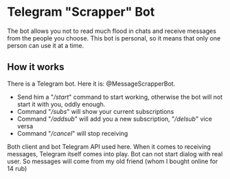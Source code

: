 # Telegram "Scrapper" Bot

The bot allows you not to read much flood in chats and receive messages from the people you choose.
This bot is personal, so it means that only one person can use it at a time.

## How it works
There is a Telegram bot. Here it is: @MessageScrapperBot.
* Send him a "*/start*" command to start working, otherwise the bot will not start it with you, oddly enough.
* Command "*/subs*" will show your current subscriptions
* Command "*/addsub*" will add you a new subscription, "*/delsub*" vice versa
* Command "*/cancel*" will stop receiving

Both client and bot Telegram API used here. When it comes to receiving messages, Telegram itself comes into play. Bot can not start dialog with real user. So messages will come from my old friend (whom I bought online for 14 rub) 